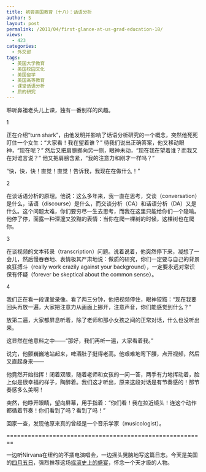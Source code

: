 ```yaml
---
title: 初尝美国教育（十八）：话语分析
author: S
layout: post
permalink: /2011/04/first-glance-at-us-grad-education-18/
views:
  - 423
categories:
  - 外交部
tags:
  - 美国大学教育
  - 美国校园文化
  - 美国留学
  - 美国高等教育
  - 课堂话语分析
  - 质的研究
---
```

聆听鼻祖老头儿上课，独有一番别样的风趣。

1

正在介绍“turn shark”，由他发明并影响了话语分析研究的一个概念，突然他死死盯住一个女生：“大家看！我在望着谁？” 待我们说出正确答案，他又移动眼神，“现在呢？” 然后又把肩膀挪向另一侧，眼神未动，“现在我在望着谁？而我又在对谁言说？” 他又把肩膀含紧，“我的注意力和刚才一样吗？”

“快，快，快！直觉！直觉！告诉我，我现在在做什么！”

2

在谈话语分析的原理。他说：这么多年来，我一直在思考，交谈（conversation）是什么，话语（discourse）是什么，而交谈分析（CA）和话语分析（DA）又是什么。这个问题太难，你们要穷尽一生去思考，而我在这里只能给你们一个隐喻。他停了停，面露一种深邃又狡黠的表情：当你在爬一棵树的时候，这棵树也在爬你。

3

在谈视频的文本转录（transcription）问题。说着说着，他突然停下来，凝想了一会儿，然后慢吞吞地、表情极其严肃地说：做质的研究，你们一定要与自己的背景疯狂搏斗（really work crazily against your background），一定要永远对常识保有怀疑（forever be skeptical about the common sense）。

4

我们正在看一段课堂录像。看了两三分钟，他把视频停住，眼神狡黠：“现在我要回头再放一遍，大家把注意力从画面上挪开，注意声音，你们能感觉到什么？”

放第二遍，大家都屏息听着，除了老师和那小女孩之间的正常对话，什么也没听出来。

这显然在他意料之中——“那好，我们再听一遍，大家看着我。”

说完，他颤巍巍地站起来，啤酒肚子挺得老高。他艰难地弯下腰，点开视频，然后又直起身来——

他竟然开始指挥！闭着双眼，随着老师和女孩的一问一答，两手有力地挥动着，脸上似是很幸福的样子，陶醉着。我们这才听出，原来这段对话是有节奏感的！那节奏感多么美啊！

突然，他睁开眼睛，望向屏幕，用手指着：“你们看！我在拉近镜头！连这个动作都循着节奏！你们看到了吗？看到了吗！”

回家一查，发现他原来真的曾经是一个音乐学家（musicologist）。

========================================================

一边听Nirvana在纽约的不插电演唱会，一边摇头晃脑地写这篇日志。今天是美国的<a href="http://en.wikipedia.org/wiki/Kurt_Cobain" target="_blank">四月五日</a>，强烈推荐这场<a href="http://www.xiami.com/album/55659" target="_blank">摇滚史上的盛宴</a>，怀念一个天才级的人物。